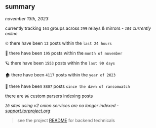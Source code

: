 
## summary
_november 13th, 2023_

currently tracking `163` groups across `299` relays & mirrors - _`104` currently online_

⏲ there have been `13` posts within the `last 24 hours`

🦈 there have been `195` posts within the `month of november`

🪐 there have been `1553` posts within the `last 90 days`

🏚 there have been `4117` posts within the `year of 2023`

🦕 there have been `8807` posts `since the dawn of ransomwatch`

there are `96` custom parsers indexing posts

_`20` sites using v2 onion services are no longer indexed - [support.torproject.org](https://support.torproject.org/onionservices/v2-deprecation/)_

> see the project [README](https://github.com/joshhighet/ransomwatch#ransomwatch--) for backend technicals
